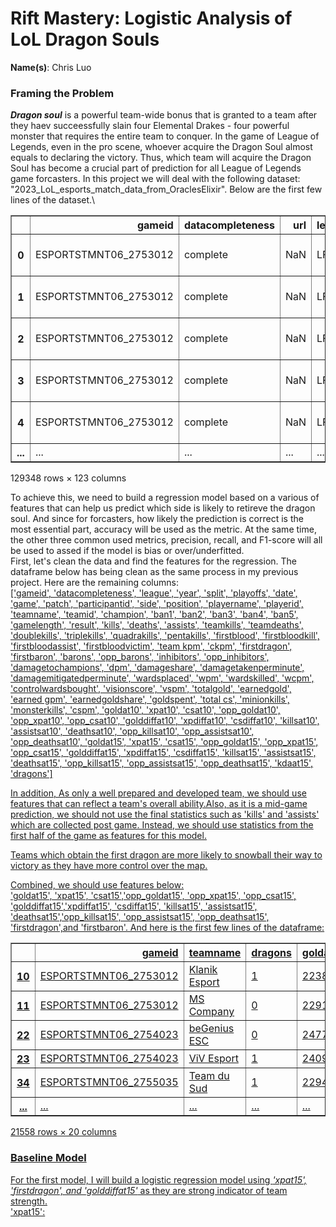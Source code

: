 # Rift Mastery: Logistic Analysis of LoL Dragon Souls
**Name(s)**: Chris Luo

### Framing the Problem
***Dragon soul*** is a powerful team-wide bonus that is granted to a team after they haev succeessfully slain four Elemental Drakes - four powerful monster that requires the entire team to conquer. In the game of League of Legends, even in the pro scene, whoever acquire the Dragon Soul almost equals to declaring the victory. Thus, which team will acquire the Dragon Soul has become a crucial part of prediction for all League of Legends game forcasters. In this project we will deal with the following dataset: "2023_LoL_esports_match_data_from_OraclesElixir". Below are the first few lines of the dataset.\
<table border="1" class="dataframe">
  <thead>
    <tr style="text-align: right;">
      <th></th>
      <th>gameid</th>
      <th>datacompleteness</th>
      <th>url</th>
      <th>league</th>
      <th>year</th>
      <th>split</th>
      <th>playoffs</th>
      <th>date</th>
      <th>game</th>
      <th>patch</th>
      <th>...</th>
      <th>opp_csat15</th>
      <th>golddiffat15</th>
      <th>xpdiffat15</th>
      <th>csdiffat15</th>
      <th>killsat15</th>
      <th>assistsat15</th>
      <th>deathsat15</th>
      <th>opp_killsat15</th>
      <th>opp_assistsat15</th>
      <th>opp_deathsat15</th>
    </tr>
  </thead>
  <tbody>
    <tr>
      <th>0</th>
      <td>ESPORTSTMNT06_2753012</td>
      <td>complete</td>
      <td>NaN</td>
      <td>LFL2</td>
      <td>2023</td>
      <td>Spring</td>
      <td>0</td>
      <td>2023-01-10 17:07:16</td>
      <td>1</td>
      <td>13.01</td>
      <td>...</td>
      <td>131.0</td>
      <td>322.0</td>
      <td>263.0</td>
      <td>12.0</td>
      <td>0.0</td>
      <td>0.0</td>
      <td>0.0</td>
      <td>0.0</td>
      <td>0.0</td>
      <td>0.0</td>
    </tr>
    <tr>
      <th>1</th>
      <td>ESPORTSTMNT06_2753012</td>
      <td>complete</td>
      <td>NaN</td>
      <td>LFL2</td>
      <td>2023</td>
      <td>Spring</td>
      <td>0</td>
      <td>2023-01-10 17:07:16</td>
      <td>1</td>
      <td>13.01</td>
      <td>...</td>
      <td>117.0</td>
      <td>-357.0</td>
      <td>-1323.0</td>
      <td>-43.0</td>
      <td>0.0</td>
      <td>0.0</td>
      <td>0.0</td>
      <td>0.0</td>
      <td>0.0</td>
      <td>0.0</td>
    </tr>
    <tr>
      <th>2</th>
      <td>ESPORTSTMNT06_2753012</td>
      <td>complete</td>
      <td>NaN</td>
      <td>LFL2</td>
      <td>2023</td>
      <td>Spring</td>
      <td>0</td>
      <td>2023-01-10 17:07:16</td>
      <td>1</td>
      <td>13.01</td>
      <td>...</td>
      <td>162.0</td>
      <td>-479.0</td>
      <td>-324.0</td>
      <td>-26.0</td>
      <td>0.0</td>
      <td>0.0</td>
      <td>0.0</td>
      <td>0.0</td>
      <td>0.0</td>
      <td>0.0</td>
    </tr>
    <tr>
      <th>3</th>
      <td>ESPORTSTMNT06_2753012</td>
      <td>complete</td>
      <td>NaN</td>
      <td>LFL2</td>
      <td>2023</td>
      <td>Spring</td>
      <td>0</td>
      <td>2023-01-10 17:07:16</td>
      <td>1</td>
      <td>13.01</td>
      <td>...</td>
      <td>122.0</td>
      <td>200.0</td>
      <td>292.0</td>
      <td>20.0</td>
      <td>0.0</td>
      <td>0.0</td>
      <td>0.0</td>
      <td>1.0</td>
      <td>0.0</td>
      <td>0.0</td>
    </tr>
    <tr>
      <th>4</th>
      <td>ESPORTSTMNT06_2753012</td>
      <td>complete</td>
      <td>NaN</td>
      <td>LFL2</td>
      <td>2023</td>
      <td>Spring</td>
      <td>0</td>
      <td>2023-01-10 17:07:16</td>
      <td>1</td>
      <td>13.01</td>
      <td>...</td>
      <td>3.0</td>
      <td>-216.0</td>
      <td>-579.0</td>
      <td>0.0</td>
      <td>0.0</td>
      <td>0.0</td>
      <td>1.0</td>
      <td>0.0</td>
      <td>1.0</td>
      <td>0.0</td>
    </tr>
    <tr>
      <th>...</th>
      <td>...</td>
      <td>...</td>
      <td>...</td>
      <td>...</td>
      <td>...</td>
      <td>...</td>
      <td>...</td>
      <td>...</td>
      <td>...</td>
      <td>...</td>
      <td>...</td>
      <td>...</td>
      <td>...</td>
      <td>...</td>
      <td>...</td>
      <td>...</td>
      <td>...</td>
      <td>...</td>
      <td>...</td>
      <td>...</td>
      <td>...</td>
    </tr>
  </tbody>
</table>
<p>129348 rows × 123 columns</p>
</div>

To achieve this, we need to build a regression model based on a various of features that can help us predict which side is likely to retireve the dragon soul. And since for forcasters, how likely the prediction is correct is the most essential part, accuracy will be used as the metric. At the same time, the other three common used metrics, precision, recall, and F1-score will all be used to assed if the model is bias or over/underfitted.\
First, let's clean the data and find the features for the regression. The dataframe below has being clean as the same process in my previous project. Here are the remaining columns:\
<u>['gameid', 'datacompleteness', 'league', 'year', 'split', 'playoffs',
           'date', 'game', 'patch', 'participantid', 'side', 'position',
           'playername', 'playerid', 'teamname', 'teamid', 'champion', 'ban1',
           'ban2', 'ban3', 'ban4', 'ban5', 'gamelength', 'result', 'kills',
           'deaths', 'assists', 'teamkills', 'teamdeaths', 'doublekills',
           'triplekills', 'quadrakills', 'pentakills', 'firstblood',
           'firstbloodkill', 'firstbloodassist', 'firstbloodvictim', 'team kpm',
           'ckpm', 'firstdragon', 'firstbaron', 'barons', 'opp_barons',
           'inhibitors', 'opp_inhibitors', 'damagetochampions', 'dpm',
           'damageshare', 'damagetakenperminute', 'damagemitigatedperminute',
           'wardsplaced', 'wpm', 'wardskilled', 'wcpm', 'controlwardsbought',
           'visionscore', 'vspm', 'totalgold', 'earnedgold', 'earned gpm',
           'earnedgoldshare', 'goldspent', 'total cs', 'minionkills',
           'monsterkills', 'cspm', 'goldat10', 'xpat10', 'csat10', 'opp_goldat10',
           'opp_xpat10', 'opp_csat10', 'golddiffat10', 'xpdiffat10', 'csdiffat10',
           'killsat10', 'assistsat10', 'deathsat10', 'opp_killsat10',
           'opp_assistsat10', 'opp_deathsat10', 'goldat15', 'xpat15', 'csat15',
           'opp_goldat15', 'opp_xpat15', 'opp_csat15', 'golddiffat15',
           'xpdiffat15', 'csdiffat15', 'killsat15', 'assistsat15', 'deathsat15',
           'opp_killsat15', 'opp_assistsat15', 'opp_deathsat15', 'kdaat15',
           'dragons']



In addition, As only a well prepared and developed team, we should use features that can reflect a team's overall ability.Also, as it is a mid-game prediction, we should not use the final statistics such as 'kills' and 'assists' which are collected post game. Instead, we should use statistics from the first half of the game as features for this model.

Teams which obtain the first dragon are more likely to snowball their way to victory as they have more control over the map.

Combined, we should use features below:\
'goldat15', 'xpat15', 'csat15','opp_goldat15', 'opp_xpat15', 'opp_csat15', 'golddiffat15','xpdiffat15', 'csdiffat15', 'killsat15', 'assistsat15', 'deathsat15','opp_killsat15', 'opp_assistsat15', 'opp_deathsat15', 'firstdragon',and 'firstbaron'. And here is the first few lines of the dataframe:
<div>
<table border="1" class="dataframe">
  <thead>
    <tr style="text-align: right;">
      <th></th>
      <th>gameid</th>
      <th>teamname</th>
      <th>dragons</th>
      <th>goldat15</th>
      <th>xpat15</th>
      <th>csat15</th>
      <th>opp_goldat15</th>
      <th>opp_xpat15</th>
      <th>opp_csat15</th>
      <th>golddiffat15</th>
      <th>xpdiffat15</th>
      <th>csdiffat15</th>
      <th>killsat15</th>
      <th>assistsat15</th>
      <th>deathsat15</th>
      <th>opp_killsat15</th>
      <th>opp_assistsat15</th>
      <th>opp_deathsat15</th>
      <th>firstdragon</th>
      <th>firstbaron</th>
    </tr>
  </thead>
  <tbody>
    <tr>
      <th>10</th>
      <td>ESPORTSTMNT06_2753012</td>
      <td>Klanik Esport</td>
      <td>1</td>
      <td>22384.0</td>
      <td>29220.0</td>
      <td>498.0</td>
      <td>22914.0</td>
      <td>30891.0</td>
      <td>535.0</td>
      <td>-530.0</td>
      <td>-1671.0</td>
      <td>-37.0</td>
      <td>0.0</td>
      <td>0.0</td>
      <td>1.0</td>
      <td>1.0</td>
      <td>1.0</td>
      <td>0.0</td>
      <td>False</td>
      <td>True</td>
    </tr>
    <tr>
      <th>11</th>
      <td>ESPORTSTMNT06_2753012</td>
      <td>MS Company</td>
      <td>0</td>
      <td>22914.0</td>
      <td>30891.0</td>
      <td>535.0</td>
      <td>22384.0</td>
      <td>29220.0</td>
      <td>498.0</td>
      <td>530.0</td>
      <td>1671.0</td>
      <td>37.0</td>
      <td>1.0</td>
      <td>1.0</td>
      <td>0.0</td>
      <td>0.0</td>
      <td>0.0</td>
      <td>1.0</td>
      <td>True</td>
      <td>False</td>
    </tr>
    <tr>
      <th>22</th>
      <td>ESPORTSTMNT06_2754023</td>
      <td>beGenius ESC</td>
      <td>0</td>
      <td>24771.0</td>
      <td>30084.0</td>
      <td>498.0</td>
      <td>24098.0</td>
      <td>29554.0</td>
      <td>532.0</td>
      <td>673.0</td>
      <td>530.0</td>
      <td>-34.0</td>
      <td>4.0</td>
      <td>6.0</td>
      <td>3.0</td>
      <td>3.0</td>
      <td>4.0</td>
      <td>4.0</td>
      <td>False</td>
      <td>True</td>
    </tr>
    <tr>
      <th>23</th>
      <td>ESPORTSTMNT06_2754023</td>
      <td>ViV Esport</td>
      <td>1</td>
      <td>24098.0</td>
      <td>29554.0</td>
      <td>532.0</td>
      <td>24771.0</td>
      <td>30084.0</td>
      <td>498.0</td>
      <td>-673.0</td>
      <td>-530.0</td>
      <td>34.0</td>
      <td>3.0</td>
      <td>4.0</td>
      <td>4.0</td>
      <td>4.0</td>
      <td>6.0</td>
      <td>3.0</td>
      <td>True</td>
      <td>False</td>
    </tr>
    <tr>
      <th>34</th>
      <td>ESPORTSTMNT06_2755035</td>
      <td>Team du Sud</td>
      <td>1</td>
      <td>22945.0</td>
      <td>27423.0</td>
      <td>510.0</td>
      <td>24846.0</td>
      <td>28186.0</td>
      <td>452.0</td>
      <td>-1901.0</td>
      <td>-763.0</td>
      <td>58.0</td>
      <td>2.0</td>
      <td>1.0</td>
      <td>4.0</td>
      <td>4.0</td>
      <td>6.0</td>
      <td>2.0</td>
      <td>False</td>
      <td>False</td>
    </tr>
    <tr>
      <th>...</th>
      <td>...</td>
      <td>...</td>
      <td>...</td>
      <td>...</td>
      <td>...</td>
      <td>...</td>
      <td>...</td>
      <td>...</td>
      <td>...</td>
      <td>...</td>
      <td>...</td>
      <td>...</td>
      <td>...</td>
      <td>...</td>
      <td>...</td>
      <td>...</td>
      <td>...</td>
      <td>...</td>
      <td>...</td>
      <td>...</td>
    </tr>
  </tbody>
</table>
<p>21558 rows × 20 columns</p>
</div>

### Baseline Model

For the first model, I will build a logistic regression model using _'xpat15', 'firstdragon', and 'golddiffat15'_ as they are strong indicator of team strength. \
'xpat15': 